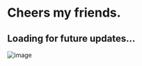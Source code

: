 # Cheers my friends.

## Loading for future updates...

![image](https://media.giphy.com/media/14jxToQu8j9d9S/giphy.gif)
